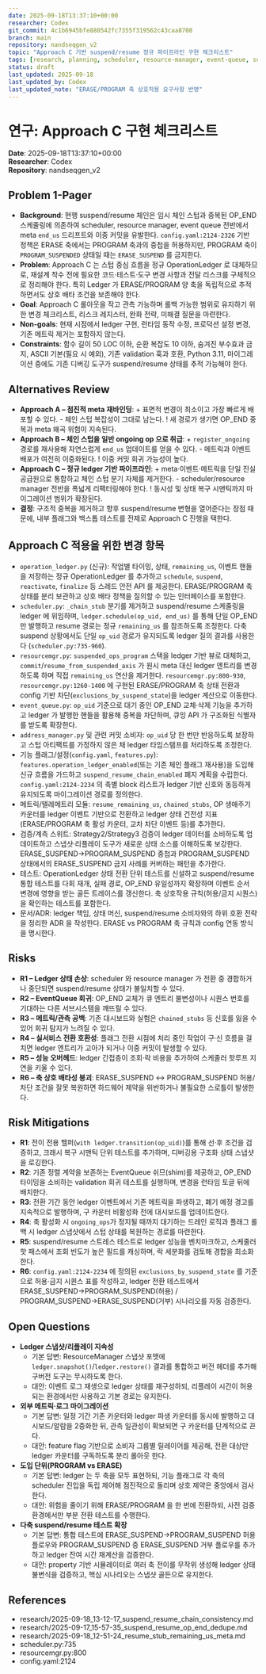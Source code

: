 ```yaml
---
date: 2025-09-18T13:37:10+00:00
researcher: Codex
git_commit: 4c1b6945bfe880542fc7355f319562c43caa8708
branch: main
repository: nandseqgen_v2
topic: "Approach C 기반 suspend/resume 정규 파이프라인 구현 체크리스트"
tags: [research, planning, scheduler, resource-manager, event-queue, suspend-resume]
status: draft
last_updated: 2025-09-18
last_updated_by: Codex
last_updated_note: "ERASE/PROGRAM 축 상호작용 요구사항 반영"
---
```


# 연구: Approach C 구현 체크리스트

**Date**: 2025-09-18T13:37:10+00:00  
**Researcher**: Codex  
**Repository**: nandseqgen_v2

## Problem 1-Pager
- **Background**: 현행 suspend/resume 체인은 임시 체인 스텁과 중복된 OP_END 스케줄링에 의존하여 scheduler, resource manager, event queue 전반에서 meta `end_us` 드리프트와 이중 커밋을 유발한다. `config.yaml:2124-2326` 기반 정책은 ERASE 축에서는 PROGRAM 축과의 중첩을 허용하지만, PROGRAM 축이 `PROGRAM_SUSPENDED` 상태일 때는 `ERASE_SUSPEND` 를 금지한다.
- **Problem**: Approach C 는 스텁 중심 흐름을 정규 OperationLedger 로 대체하므로, 재설계 착수 전에 필요한 코드·테스트·도구 변경 사항과 전달 리스크를 구체적으로 정리해야 한다. 특히 Ledger 가 ERASE/PROGRAM 양 축을 독립적으로 추적하면서도 상호 배타 조건을 보존해야 한다.
- **Goal**: Approach C 롤아웃을 작고 관측 가능하며 롤백 가능한 범위로 유지하기 위한 변경 체크리스트, 리스크 레지스터, 완화 전략, 미해결 질문을 마련한다.
- **Non-goals**: 현재 시점에서 ledger 구현, 런타임 동작 수정, 프로덕션 설정 변경, 기존 메트릭 제거는 포함하지 않는다.
- **Constraints**: 함수 길이 50 LOC 이하, 순환 복잡도 10 이하, 숨겨진 부수효과 금지, ASCII 기본(필요 시 예외), 기존 validation 훅과 호환, Python 3.11, 마이그레이션 중에도 기존 디버깅 도구가 suspend/resume 상태를 추적 가능해야 한다.

## Alternatives Review
- **Approach A – 점진적 meta 재바인딩**: + 표면적 변경이 최소이고 가장 빠르게 배포할 수 있다. - 체인 스텁 복잡성이 그대로 남는다. ! 새 경로가 생기면 OP_END 중복과 meta 왜곡 위험이 지속된다.
- **Approach B – 체인 스텁을 일반 ongoing op 으로 취급**: + `register_ongoing` 경로를 재사용해 자연스럽게 `end_us` 업데이트를 얻을 수 있다. - 메트릭과 이벤트 배포가 여전히 이중화된다. ! 이중 커밋 회귀 가능성이 높다.
- **Approach C – 정규 ledger 기반 파이프라인**: + meta·이벤트·메트릭을 단일 진실 공급원으로 통합하고 체인 스텁 분기 자체를 제거한다. - scheduler/resource manager 전반을 폭넓게 리팩터링해야 한다. ! 동시성 및 상태 복구 시맨틱까지 마이그레이션 범위가 확장된다.
- **결정**: 구조적 중복을 제거하고 향후 suspend/resume 변형을 열어준다는 장점 때문에, 내부 플래그와 백스톱 테스트를 전제로 Approach C 진행을 택한다.

## Approach C 적용을 위한 변경 항목
- `operation_ledger.py` (신규): 작업별 타이밍, 상태, `remaining_us`, 이벤트 핸들을 저장하는 정규 OperationLedger 를 추가하고 `schedule`, `suspend`, `reactivate`, `finalize` 등 스레드 안전 API 를 제공한다. ERASE/PROGRAM 축 상태를 분리 보관하고 상호 배타 정책을 질의할 수 있는 인터페이스를 포함한다.
- `scheduler.py`: `_chain_stub` 분기를 제거하고 suspend/resume 스케줄링을 ledger 에 위임하며, `ledger.schedule(op_uid, end_us)` 를 통해 단일 OP_END 만 발행하고 resume 경로는 정규 `remaining_us` 를 참조하도록 조정한다. 다축 suspend 상황에서도 단일 `op_uid` 경로가 유지되도록 ledger 질의 결과를 사용한다 (`scheduler.py:735-960`).
- `resourcemgr.py`: `suspended_ops_program` 스택을 ledger 기반 뷰로 대체하고, `commit`/`resume_from_suspended_axis` 가 원시 meta 대신 ledger 엔트리를 변경하도록 하며 직접 `remaining_us` 연산을 제거한다. `resourcemgr.py:800-930`, `resourcemgr.py:1260-1400` 에 구현된 ERASE/PROGRAM 축 상태 전환과 config 기반 차단(`exclusions_by_suspend_state`)을 ledger 계산으로 이동한다.
- `event_queue.py`: `op_uid` 기준으로 대기 중인 OP_END 교체·삭제 기능을 추가하고 ledger 가 발행한 핸들을 활용해 중복을 차단하며, 큐잉 API 가 구조화된 식별자를 받도록 확장한다.
- `address_manager.py` 및 관련 커밋 소비자: `op_uid` 당 한 번만 반응하도록 보장하고 스텁 아티팩트를 가정하지 않은 채 ledger 타임스탬프를 처리하도록 조정한다.
- 기능 플래그/설정(`config.yaml`, `features.py`): `features.operation_ledger_enabled`(또는 기존 체인 플래그 재사용)을 도입해 신규 흐름을 가드하고 `suspend_resume_chain_enabled` 폐지 계획을 수립한다. `config.yaml:2124-2234` 의 축별 block 리스트가 ledger 기반 신호와 동등하게 유지되도록 마이그레이션 경로를 정의한다.
- 메트릭/텔레메트리 모듈: `resume_remaining_us`, `chained_stubs`, OP 생애주기 카운터를 ledger 이벤트 기반으로 전환하고 ledger 상태 건전성 지표(ERASE/PROGRAM 축 활성 카운터, 교차 차단 이벤트 등)를 추가한다.
- 검증/계측 스위트: Strategy2/Strategy3 검증이 ledger 데이터를 소비하도록 업데이트하고 스냅샷·리플레이 도구가 새로운 상태 소스를 이해하도록 보강한다. ERASE_SUSPEND→PROGRAM_SUSPEND 중첩과 PROGRAM_SUSPEND 상태에서의 ERASE_SUSPEND 금지 사례를 커버하는 패턴을 추가한다.
- 테스트: OperationLedger 상태 전환 단위 테스트를 신설하고 suspend/resume 통합 테스트를 다회 재개, 실패 경로, OP_END 유일성까지 확장하며 이벤트 순서 변경에 영향을 받는 골든 트레이스를 갱신한다. 축 상호작용 규칙(허용/금지 시퀀스)을 확인하는 테스트를 포함한다.
- 문서/ADR: ledger 책임, 상태 머신, suspend/resume 소비자와의 하위 호환 전략을 정리한 ADR 을 작성한다. ERASE vs PROGRAM 축 규칙과 config 연동 방식을 명시한다.

## Risks
- **R1 – Ledger 상태 손상**: scheduler 와 resource manager 가 전환 중 경합하거나 중단되면 suspend/resume 상태가 불일치할 수 있다.
- **R2 – EventQueue 회귀**: OP_END 교체가 큐 엔트리 불변성이나 시퀀스 번호를 기대하는 다른 서브시스템을 깨뜨릴 수 있다.
- **R3 – 메트릭/관측 공백**: 기존 대시보드와 실험은 `chained_stubs` 등 신호를 잃을 수 있어 회귀 탐지가 느려질 수 있다.
- **R4 – 실서비스 전환 호환성**: 플래그 전환 시점에 처리 중인 작업이 구·신 흐름을 걸치면 ledger 엔트리가 고아가 되거나 이중 커밋이 발생할 수 있다.
- **R5 – 성능 오버헤드**: ledger 간접층이 조회·락 비용을 추가하여 스케줄러 핫루프 지연을 키울 수 있다.
- **R6 – 축 상호 배타성 붕괴**: ERASE_SUSPEND ↔ PROGRAM_SUSPEND 허용/차단 조건을 잘못 복원하면 하드웨어 제약을 위반하거나 불필요한 스로틀이 발생한다.

## Risk Mitigations
- **R1**: 전이 전용 헬퍼(`with ledger.transition(op_uid)`)를 통해 선·후 조건을 검증하고, 크래시 복구 시맨틱 단위 테스트를 추가하며, 디버깅용 구조화 상태 스냅샷을 로깅한다.
- **R2**: 기존 정렬 계약을 보존하는 EventQueue 쉬므(shim)를 제공하고, OP_END 타이밍을 소비하는 validation 회귀 테스트를 실행하며, 변경을 런타임 토글 뒤에 배치한다.
- **R3**: 전환 기간 동안 ledger 이벤트에서 기존 메트릭을 파생하고, 폐기 예정 경고를 지속적으로 발행하며, 구 카운터 비활성화 전에 대시보드를 업데이트한다.
- **R4**: 축 활성화 시 `ongoing_ops`가 정지될 때까지 대기하는 드레인 로직과 플래그 롤백 시 ledger 스냅샷에서 스텁 상태를 복원하는 경로를 마련한다.
- **R5**: suspend/resume 스트레스 테스트로 ledger 성능을 벤치마크하고, 스케줄러 핫 패스에서 조회 빈도가 높은 필드를 캐싱하며, 락 세분화를 검토해 경합을 최소화한다.
- **R6**: `config.yaml:2124-2234` 에 정의된 `exclusions_by_suspend_state` 를 기준으로 허용·금지 시퀀스 표를 작성하고, ledger 전환 테스트에서 ERASE_SUSPEND→PROGRAM_SUSPEND(허용) / PROGRAM_SUSPEND→ERASE_SUSPEND(거부) 시나리오를 자동 검증한다.

## Open Questions
- **Ledger 스냅샷/리플레이 지속성**
  - 기본 답변: ResourceManager 스냅샷 포맷에 `ledger.snapshot()`/`ledger.restore()` 결과를 통합하고 버전 헤더를 추가해 구버전 도구는 무시하도록 한다.
  - 대안: 이벤트 로그 재생으로 ledger 상태를 재구성하되, 리플레이 시간이 허용되는 환경에서만 사용하고 기본 경로는 유지한다.
- **외부 메트릭·로그 마이그레이션**
  - 기본 답변: 일정 기간 기존 카운터와 ledger 파생 카운터를 동시에 발행하고 대시보드/알람을 2중화한 뒤, 관측 일관성이 확보되면 구 카운터를 단계적으로 끈다.
  - 대안: feature flag 기반으로 소비자 그룹별 릴레이어를 제공해, 전환 대상만 ledger 카운터를 구독하도록 분리 롤아웃 한다.
- **도입 단위(PROGRAM vs ERASE)**
  - 기본 답변: ledger 는 두 축을 모두 표현하되, 기능 플래그로 각 축의 scheduler 진입을 독립 제어해 점진적으로 돌리며 상호 제약은 중앙에서 검사한다.
  - 대안: 위험을 줄이기 위해 ERASE/PROGRAM 을 한 번에 전환하되, 사전 검증 환경에서만 부분 전환 테스트를 수행한다.
- **다축 suspend/resume 테스트 확장**
  - 기본 답변: 통합 테스트에 ERASE_SUSPEND→PROGRAM_SUSPEND 허용 플로우와 PROGRAM_SUSPEND 중 ERASE_SUSPEND 거부 플로우를 추가하고 ledger 잔여 시간 재계산을 검증한다.
  - 대안: property 기반 시뮬레이터로 여러 축 전이를 무작위 생성해 ledger 상태 불변식을 검증하고, 핵심 시나리오는 스냅샷 골든으로 유지한다.

## References
- research/2025-09-18_13-12-17_suspend_resume_chain_consistency.md
- research/2025-09-17_15-57-35_suspend_resume_op_end_dedupe.md
- research/2025-09-18_12-51-24_resume_stub_remaining_us_meta.md
- scheduler.py:735
- resourcemgr.py:800
- config.yaml:2124
